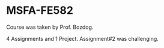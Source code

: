 # MSFA-FE582

Course was taken by Prof. Bozdog.

4 Assignments and 1 Project. Assignment#2 was challenging.
